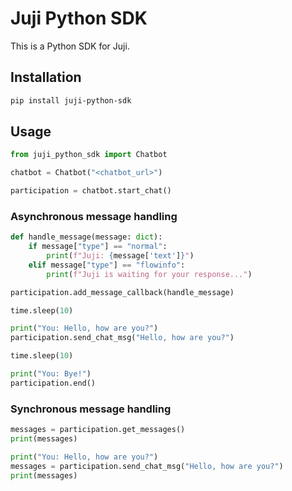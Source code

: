 # Juji Python SDK

This is a Python SDK for Juji.

## Installation

```bash
pip install juji-python-sdk
```

## Usage

```python
from juji_python_sdk import Chatbot

chatbot = Chatbot("<chatbot_url>")

participation = chatbot.start_chat()
```

### Asynchronous message handling

```python
def handle_message(message: dict):
    if message["type"] == "normal":
        print(f"Juji: {message['text']}")
    elif message["type"] == "flowinfo":
        print(f"Juji is waiting for your response...")

participation.add_message_callback(handle_message)

time.sleep(10)

print("You: Hello, how are you?")
participation.send_chat_msg("Hello, how are you?")

time.sleep(10)

print("You: Bye!")
participation.end()
```

### Synchronous message handling

```python
messages = participation.get_messages()
print(messages)

print("You: Hello, how are you?")
messages = participation.send_chat_msg("Hello, how are you?")
print(messages) 
```